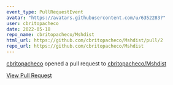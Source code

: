 ```yaml
---
event_type: PullRequestEvent
avatar: "https://avatars.githubusercontent.com/u/6352283?"
user: cbritopacheco
date: 2022-05-18
repo_name: cbritopacheco/Mshdist
html_url: https://github.com/cbritopacheco/Mshdist/pull/2
repo_url: https://github.com/cbritopacheco/Mshdist
---
```


<a href='https://github.com/cbritopacheco' target='_blank'>cbritopacheco</a> opened a pull request to <a href='https://github.com/cbritopacheco/Mshdist' target='_blank'>cbritopacheco/Mshdist</a>

<a href='https://github.com/cbritopacheco/Mshdist/pull/2' target='_blank'>View Pull Request</a>